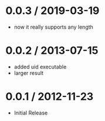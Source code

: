 0.0.3 / 2019-03-19
==================
 * now it really supports any length

0.0.2 / 2013-07-15
==================

 * added uid executable
 * larger result

0.0.1 / 2012-11-23
==================

* Initial Release

